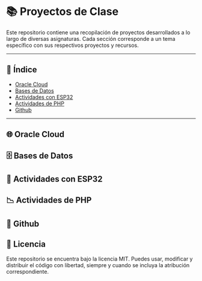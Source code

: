 # 📚 Proyectos de Clase

Este repositorio contiene una recopilación de proyectos desarrollados a lo largo de diversas asignaturas. Cada sección corresponde a un tema específico con sus respectivos proyectos y recursos.

---

## 📌 Índice

- [Oracle Cloud](#Oracle-Cloud)
- [Bases de Datos](#bases-de-datos)
- [Actividades con ESP32](#sistemas-embebidos)
- [Actividades de PHP](#calculo-multivariable)
- [Github](#github)


---

## 🌐 Oracle Cloud


## 🗄️ Bases de Datos


## 🔌 Actividades con ESP32


## 📉 Actividades de PHP


## 🔎 Github



## 📜 Licencia

Este repositorio se encuentra bajo la licencia MIT. Puedes usar, modificar y distribuir el código con libertad, siempre y cuando se incluya la atribución correspondiente.
